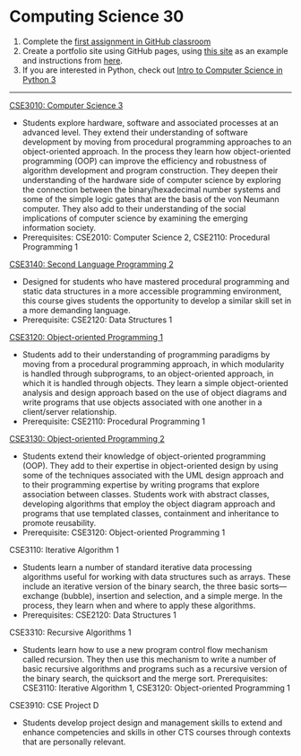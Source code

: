 # Computing Science 30

1. Complete the [first assignment in GitHub classroom](https://classroom.github.com/a/rtd5iZM_)
1. Create a portfolio site using GitHub pages, using [this site](https://github.com/BevFacey/bevfacey.github.io) as an example and instructions from [here](https://github.com/QEHS-Websites/Overview).
1. If you are interested in Python, check out [Intro to Computer Science in Python 3](https://codehs.com/course/python3/overview)

---

[CSE3010: Computer Science 3](CSE3010.md)

* Students explore hardware, software and associated processes at an advanced level. They extend their understanding of software development by moving from procedural programming approaches to an object-oriented approach. In the process they learn how object-oriented programming (OOP) can improve the efficiency and robustness of algorithm development and program construction. They deepen their understanding of the hardware side of computer science by exploring the connection between the binary/hexadecimal number systems and some of the simple logic gates that are the basis of the von Neumann computer. They also add to their understanding of the social implications of computer science by examining the emerging information society.
* Prerequisites: CSE2010: Computer Science 2, CSE2110: Procedural Programming 1

[CSE3140: Second Language Programming 2](CSE3140.md)

* Designed for students who have mastered procedural programming and static data structures in a more accessible programming environment, this course gives students the opportunity to develop a similar skill set in a more demanding language.
* Prerequisite: CSE2120: Data Structures 1

[CSE3120: Object-oriented Programming 1](CSE3120.md)

* Students add to their understanding of programming paradigms by moving from a procedural programming approach, in which modularity is handled through subprograms, to an object-oriented approach, in which it is handled through objects. They learn a simple object-oriented analysis and design approach based on the use of object diagrams and write programs that use objects associated with one another in a client/server relationship.
* Prerequisite: CSE2110: Procedural Programming 1

[CSE3130: Object-oriented Programming 2](CSE3130.md)

* Students extend their knowledge of object-oriented programming (OOP). They add to their expertise in object-oriented design by using some of the techniques associated with the UML design approach and to their programming expertise by writing programs that explore association between classes. Students work with abstract classes, developing algorithms that employ the object diagram approach and programs that use templated classes, containment and inheritance to promote reusability.
* Prerequisite: CSE3120: Object-oriented Programming 1

CSE3110: Iterative Algorithm 1

* Students learn a number of standard iterative data processing algorithms useful for working with data structures such as arrays. These include an iterative version of the binary search, the three basic sorts—exchange (bubble), insertion and selection, and a simple merge. In the process, they learn when and where to apply these algorithms.
* Prerequisites: CSE2120: Data Structures 1

CSE3310: Recursive Algorithms 1

* Students learn how to use a new program control flow mechanism called recursion. They then use this mechanism to write a number of basic recursive algorithms and programs such as a recursive version of the binary search, the quicksort and the merge sort.
Prerequisites: CSE3110: Iterative Algorithm 1, CSE3120: Object-oriented Programming 1

CSE3910: CSE Project D

* Students develop project design and management skills to extend and enhance competencies and skills in other CTS courses through contexts that are personally relevant.
